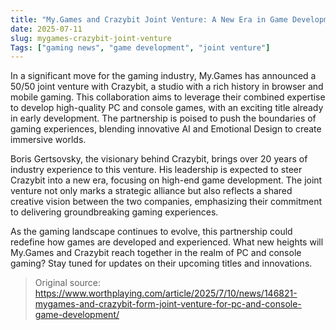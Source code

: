 ```yaml
---
title: "My.Games and Crazybit Joint Venture: A New Era in Game Development"
date: 2025-07-11
slug: mygames-crazybit-joint-venture
Tags: ["gaming news", "game development", "joint venture"]
---
```


In a significant move for the gaming industry, My.Games has announced a 50/50 joint venture with Crazybit, a studio with a rich history in browser and mobile gaming. This collaboration aims to leverage their combined expertise to develop high-quality PC and console games, with an exciting title already in early development. The partnership is poised to push the boundaries of gaming experiences, blending innovative AI and Emotional Design to create immersive worlds.

Boris Gertsovsky, the visionary behind Crazybit, brings over 20 years of industry experience to this venture. His leadership is expected to steer Crazybit into a new era, focusing on high-end game development. The joint venture not only marks a strategic alliance but also reflects a shared creative vision between the two companies, emphasizing their commitment to delivering groundbreaking gaming experiences.

As the gaming landscape continues to evolve, this partnership could redefine how games are developed and experienced. What new heights will My.Games and Crazybit reach together in the realm of PC and console gaming? Stay tuned for updates on their upcoming titles and innovations.
> Original source: https://www.worthplaying.com/article/2025/7/10/news/146821-mygames-and-crazybit-form-joint-venture-for-pc-and-console-game-development/